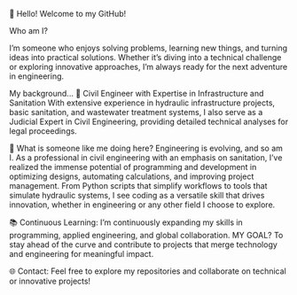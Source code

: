 👋 Hello! Welcome to my GitHub!

Who am I?

I’m someone who enjoys solving problems, learning new things, and turning ideas into practical solutions. Whether it’s diving into a technical challenge or exploring innovative approaches, I’m always ready for the next adventure in engineering.

My background...
💼 Civil Engineer with Expertise in Infrastructure and Sanitation
With extensive experience in hydraulic infrastructure projects, basic sanitation, and wastewater treatment systems, I also serve as a Judicial Expert in Civil Engineering, providing detailed technical analyses for legal proceedings.

🤔 What is someone like me doing here?
Engineering is evolving, and so am I. As a professional in civil engineering with an emphasis on sanitation, I’ve realized the immense potential of programming and development in optimizing designs, automating calculations, and improving project management. From Python scripts that simplify workflows to tools that simulate hydraulic systems, I see coding as a versatile skill that drives innovation, whether in engineering or any other field I choose to explore.

📚 Continuous Learning:
I’m continuously expanding my skills in programming, applied engineering, and global collaboration. 
MY GOAL? To stay ahead of the curve and contribute to projects that merge technology and engineering for meaningful impact.

🌐 Contact: Feel free to explore my repositories and collaborate on technical or innovative projects!
